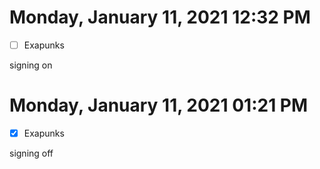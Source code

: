 # Monday, January 11, 2021 12:32 PM
- [ ] Exapunks 

signing on

# Monday, January 11, 2021 01:21 PM
- [x] Exapunks

signing off
